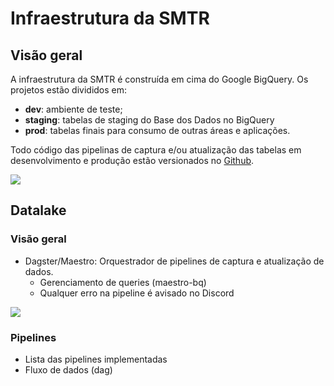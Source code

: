 # Infraestrutura da SMTR

## Visão geral

A infraestrutura da SMTR é construída em cima do Google BigQuery. Os projetos estão divididos em:

- **dev**: ambiente de teste;
- **staging**: tabelas de staging do Base dos Dados no BigQuery
- **prod**: tabelas finais para consumo de outras áreas e aplicações.

Todo código das pipelinas de captura e/ou atualização das tabelas em desenvolvimento e produção estão
versionados no [Github](https://github.com/orgs/RJ-SMTR/).

![](../imgs/infra-overview.png)

## Datalake

### Visão geral

- Dagster/Maestro: Orquestrador de pipelines de captura e atualização de dados.
    - Gerenciamento de queries (maestro-bq)
    - Qualquer erro na pipeline é avisado no Discord

![](../imgs/infra-datalake.png)

### Pipelines
- Lista das pipelines implementadas
- Fluxo de dados (dag)